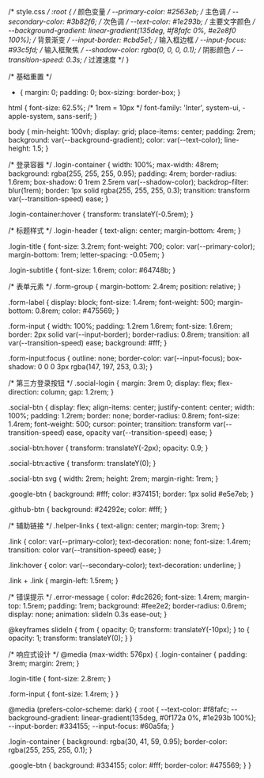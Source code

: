 /* style.css */
:root {
  /* 颜色变量 */
  --primary-color: #2563eb;       /* 主色调 */
  --secondary-color: #3b82f6;     /* 次色调 */
  --text-color: #1e293b;          /* 主要文字颜色 */
  --background-gradient: linear-gradient(135deg, #f8fafc 0%, #e2e8f0 100%); /* 背景渐变 */
  --input-border: #cbd5e1;        /* 输入框边框 */
  --input-focus: #93c5fd;         /* 输入框聚焦 */
  --shadow-color: rgba(0, 0, 0, 0.1); /* 阴影颜色 */
  --transition-speed: 0.3s;       /* 过渡速度 */
}

/* 基础重置 */
* {
  margin: 0;
  padding: 0;
  box-sizing: border-box;
}

html {
  font-size: 62.5%; /* 1rem = 10px */
  font-family: 'Inter', system-ui, -apple-system, sans-serif;
}

body {
  min-height: 100vh;
  display: grid;
  place-items: center;
  padding: 2rem;
  background: var(--background-gradient);
  color: var(--text-color);
  line-height: 1.5;
}

/* 登录容器 */
.login-container {
  width: 100%;
  max-width: 48rem;
  background: rgba(255, 255, 255, 0.95);
  padding: 4rem;
  border-radius: 1.6rem;
  box-shadow: 0 1rem 2.5rem var(--shadow-color);
  backdrop-filter: blur(1rem);
  border: 1px solid rgba(255, 255, 255, 0.3);
  transition: transform var(--transition-speed) ease;
}

.login-container:hover {
  transform: translateY(-0.5rem);
}

/* 标题样式 */
.login-header {
  text-align: center;
  margin-bottom: 4rem;
}

.login-title {
  font-size: 3.2rem;
  font-weight: 700;
  color: var(--primary-color);
  margin-bottom: 1rem;
  letter-spacing: -0.05em;
}

.login-subtitle {
  font-size: 1.6rem;
  color: #64748b;
}

/* 表单元素 */
.form-group {
  margin-bottom: 2.4rem;
  position: relative;
}

.form-label {
  display: block;
  font-size: 1.4rem;
  font-weight: 500;
  margin-bottom: 0.8rem;
  color: #475569;
}

.form-input {
  width: 100%;
  padding: 1.2rem 1.6rem;
  font-size: 1.6rem;
  border: 2px solid var(--input-border);
  border-radius: 0.8rem;
  transition: all var(--transition-speed) ease;
  background: #fff;
}

.form-input:focus {
  outline: none;
  border-color: var(--input-focus);
  box-shadow: 0 0 0 3px rgba(147, 197, 253, 0.3);
}

/* 第三方登录按钮 */
.social-login {
  margin: 3rem 0;
  display: flex;
  flex-direction: column;
  gap: 1.2rem;
}

.social-btn {
  display: flex;
  align-items: center;
  justify-content: center;
  width: 100%;
  padding: 1.2rem;
  border: none;
  border-radius: 0.8rem;
  font-size: 1.4rem;
  font-weight: 500;
  cursor: pointer;
  transition: 
    transform var(--transition-speed) ease,
    opacity var(--transition-speed) ease;
}

.social-btn:hover {
  transform: translateY(-2px);
  opacity: 0.9;
}

.social-btn:active {
  transform: translateY(0);
}

.social-btn svg {
  width: 2rem;
  height: 2rem;
  margin-right: 1rem;
}

.google-btn {
  background: #fff;
  color: #374151;
  border: 1px solid #e5e7eb;
}

.github-btn {
  background: #24292e;
  color: #fff;
}

/* 辅助链接 */
.helper-links {
  text-align: center;
  margin-top: 3rem;
}

.link {
  color: var(--primary-color);
  text-decoration: none;
  font-size: 1.4rem;
  transition: color var(--transition-speed) ease;
}

.link:hover {
  color: var(--secondary-color);
  text-decoration: underline;
}

.link + .link {
  margin-left: 1.5rem;
}

/* 错误提示 */
.error-message {
  color: #dc2626;
  font-size: 1.4rem;
  margin-top: 1.5rem;
  padding: 1rem;
  background: #fee2e2;
  border-radius: 0.6rem;
  display: none;
  animation: slideIn 0.3s ease-out;
}

@keyframes slideIn {
  from {
    opacity: 0;
    transform: translateY(-10px);
  }
  to {
    opacity: 1;
    transform: translateY(0);
  }
}

/* 响应式设计 */
@media (max-width: 576px) {
  .login-container {
    padding: 3rem;
    margin: 2rem;
  }

  .login-title {
    font-size: 2.8rem;
  }

  .form-input {
    font-size: 1.4rem;
  }
}

@media (prefers-color-scheme: dark) {
  :root {
    --text-color: #f8fafc;
    --background-gradient: linear-gradient(135deg, #0f172a 0%, #1e293b 100%);
    --input-border: #334155;
    --input-focus: #60a5fa;
  }

  .login-container {
    background: rgba(30, 41, 59, 0.95);
    border-color: rgba(255, 255, 255, 0.1);
  }

  .google-btn {
    background: #334155;
    color: #fff;
    border-color: #475569;
  }
}
